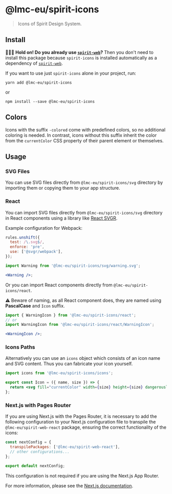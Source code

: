 # @lmc-eu/spirit-icons

> Icons of Spirit Design System.

## Install

🙋🏻‍♂️ **Hold on! Do you already use [`spirit-web`][spirit-web]?** Then you don't need to
install this package because `spirit-icons` is installed automatically
as a dependency of [`spirit-web`][spirit-web].

If you want to use just `spirit-icons` alone in your project, run:

```shell
yarn add @lmc-eu/spirit-icons
```

or

```shell
npm install --save @lmc-eu/spirit-icons
```

## Colors

Icons with the suffix `-colored` come with predefined colors, so no additional coloring is needed.
In contrast, icons without this suffix inherit the color from the `currentColor` CSS property of their parent element
or themselves.

## Usage

### SVG Files

You can use SVG files directly from `@lmc-eu/spirit-icons/svg` directory by importing them or copying them to your app structure.

### React

You can import SVG files directly from `@lmc-eu/spirit-icons/svg` directory in React components using a library like [React SVGR][react-svgr].

Example configuration for Webpack:

```js
rules.unshift({
  test: /\.svg$/,
  enforce: 'pre',
  use: ['@svgr/webpack'],
});
```

```jsx
import Warning from '@lmc-eu/spirit-icons/svg/warning.svg';

<Warning />;
```

Or you can import React components directly from `@lmc-eu/spirit-icons/react`.

⚠️ Beware of naming, as all React component does, they are named using **PascalCase** and `Icon` suffix.

```jsx
import { WarningIcon } from '@lmc-eu/spirit-icons/react';
// or
import WarningIcon from '@lmc-eu/spirit-icons/react/WarningIcon';

<WarningIcon />;
```

### Icons Paths

Alternatively you can use an `icons` object which consists of an icon name and SVG content. Thus you can fabricate your icon yourself.

```jsx
import icons from '@lmc-eu/spirit-icons/icons';

export const Icon = ({ name, size }) => {
  return <svg fill="currentColor" width={size} height={size} dangerouslySetInnerHTML={{ __html: icons[name] }} />;
};
```

### Next.js with Pages Router

If you are using Next.js with the Pages Router, it is necessary to add the following configuration to your Next.js configuration file
to transpile the `@lmc-eu/spirit-web-react` package, ensuring the correct functionality of the icons:

```javascript
const nextConfig = {
  transpilePackages: ['@lmc-eu/spirit-web-react'],
  // other configurations...
};

export default nextConfig;
```

This configuration is not required if you are using the Next.js App Router.

For more information, please see the [Next.js documentation][nextjs-transpile-packages].

[spirit-web]: https://github.com/lmc-eu/spirit-design-system/tree/main/packages/web
[nextjs-transpile-packages]: https://nextjs.org/docs/pages/api-reference/next-config-js/transpilePackages
[react-svgr]: https://react-svgr.com/
